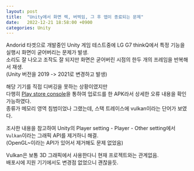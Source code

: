 ```yaml
---
layout: post
title:  "Unity에서 화면 렉, 버벅임, 그 후 앱이 종료되는 문제"
date:   2022-12-21 18:58:00 +0900
categories: Unity
---
```

Andorid 타겟으로 개발중인 Unity 게임 테스트중에 LG G7 thinkQ에서 특정 기능을 실행시 화면이 굳어버리는 문제가 발생.<br />
소리도 잘 나오고 조작도 잘 되지만 화면은 굳어버린 시점의 한두 개의 프레임을 반복해서 재생.<br />
(Unity 버전을 2019 -> 2021로 변경하고 발생)<br />

해당 기기를 직접 디버깅을 못하는 상황이였지만<br />
다행히 [Play store console][psc]을 통하여 업로드를 한 APK라서 상세한 오류 내용을 확인 가능하였다.<br />
종류가 메모리 영역 침범이었나 그랬는데, 스택 트레이스에 vulkan이라는 단어가 보였다.<br />

조사한 내용을 참고하여 Unity의 Player setting - Player - Other setting에서 `Vulkan`이라는 그래픽 API를 제거하니 해결.<br />
(OpenGL~이라는 API가 있어서 제거해도 문제 없었음)<br />

Vulkan은 보통 3D 그래픽에서 사용한다니 현재 프로젝트와는 관계없음.<br />
배포시에 지원 기기에서도 변경점 없었으니 괜찮을듯.

[psc]: https://play.google.com/console/